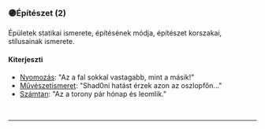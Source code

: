 ### 🟣Építészet (2)

Épületek statikai ismerete, építésének módja, építészet korszakai, stílusainak ismerete.

#### Kiterjeszti
- [Nyomozás](../kepzettsegek.vilagi/nyomozas.md): "Az a fal sokkal vastagabb, mint a másik!"
- [Művészetismeret](../kepzettsegek.muveszeti/muveszetismeret.md): "Shad0ni hatást érzek azon az oszlopfőn..."
- [Számtan](../kepzettsegek.tudomanyos/szamtan.md): "Az a torony pár hónap és leomlik."

<br />

---
